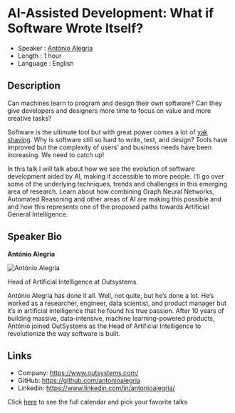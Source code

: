 AI-Assisted Development: What if Software Wrote Itself?
=================================================

* Speaker   : [António Alegria](https://pixels.camp/antonioalegria)
* Length    : 1 hour
* Language  : English

Description
-----------

Can machines learn to program and design their own software? Can they give developers and designers more time to focus on value and more creative tasks?

Software is the ultimate tool but with great power comes a lot of [yak shaving][2]. Why is software still so hard to write, test, and design? Tools have improved but the complexity of users’ and business needs have been increasing. We need to catch up!

In this talk I will talk about how we see the evolution of software development aided by AI, making it accessible to more people. I'll go over some of the underlying techniques, trends and challenges in this emerging area of research. Learn about how combining Graph Neural Networks, Automated Reasoning and other areas of AI are making this possible and and how this represents one of the proposed paths towards Artificial General Intelligence.

Speaker Bio
-----------

**António Alegria**

![António Alegria](https://avatars3.githubusercontent.com/u/49322?v=4)

Head of Artificial Intelligence at Outsystems.

António Alegria has done it all. Well, not quite, but he’s done a lot. He’s worked as a researcher, engineer, data scientist, and product manager but it’s in artificial intelligence that he found his true passion. After 10 years of building massive, data-intensive, machine learning-powered products, António joined OutSystems as the Head of Artificial Intelligence to revolutionize the way software is built.

Links
-----

* Company: https://www.outsystems.com/
* GitHub: https://github.com/antonioalegria
* Linkedin: https://www.linkedin.com/in/antonioalegria/

Click [here][1] to see the full calendar and pick your favorite talks

[1]: https://pixels.camp/schedule/
[2]: https://www.hackterms.com/yak%20shaving
